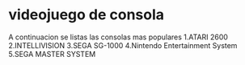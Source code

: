 # videojuego de consola

A continuacion se listas las consolas mas populares
1.ATARI 2600
2.INTELLIVISION
3.SEGA SG-1000
4.Nintendo Entertainment System
5.SEGA MASTER SYSTEM